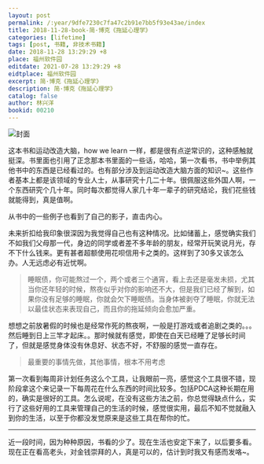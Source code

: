 ```yaml
---
layout: post
permalink: /:year/9dfe7230c7fa47c2b91e7bb5f93e43ae/index
title: 2018-11-28-book-简·博克《拖延心理学》
categories: [lifetime]
tags: [post, 书籍, 非技术书籍]
date: 2018-11-28 13:29:29 +8
place: 福州软件园
editdate: 2021-07-28 13:29:29 +8
eidtplace: 福州软件园
excerpt: 简·博克《拖延心理学》
description: 简·博克《拖延心理学》
catalog: false
author: 林兴洋
bookid: 00210
---
```


![封面](https://gitee.com/linxingyang/at-2020-10-02-image/raw/master/image/T-talks/image/2018/books/tyxlx.jpg)

这本书和运动改造大脑，how we learn 一样，都是很有点逆常识的，这种感触就挺深。书里面也引用了正念那本书里面的一些话，哈哈，第一次看书，书中举例其他书中的东西是已经看过的。也有部分涉及到运动改造大脑方面的知识~。这些作者基本上都是该领域的专业人士，从事研究十几二十年。很佩服这些外国人啊，一个东西研究个几十年。同时每次都觉得人家几十年一辈子的研究结论，我们花些钱就能得到，真是值啊。

从书中的一些例子也看到了自己的影子，直击内心。

未来折扣给我印象很深因为我觉得自己也有这种情况。比如储蓄上，感觉确实我们不如我们父母那一代，身边的同学或者差不多年龄的朋友，经常开玩笑说月光，存不下什么钱来。更有甚者超额使用花呗信用卡之类的。这样到了30多又该怎么办。人无远虑必有近忧啊。

> 睡眠债，你可能熬过一个，两个或者三个通宵，看上去还是毫发未损，尤其当你还年轻的时候，熬夜似乎对你的影响还不大，但是我们已经了解到，如果你没有足够的睡眠，你就会欠下睡眠债。当身体被剥夺了睡眠，你就无法以最佳状态来表现自己，而且你的拖延倾向会愈加严重。

想想之前放暑假的时候也是经常作死的熬夜啊，一般是打游戏或者追剧之类的。。。然后睡到日上三竿才起床。。那时候就有感觉，即使在白天已经睡了足够长时间了，但就是感觉身体没有休息好、状态不好，不舒服的感觉一直存在。


> 最重要的事情先做，其他事情，根本不用考虑

第一次看到每周非计划任务这么个工具，让我眼前一亮，感觉这个工具很不错，现阶段拿这个来记录一下每周花在什么东西的时间比较多。包括PDCA这种长期在用的，确实是很好的工具。怎么说呢，在没有这些方法之前，你总觉得缺点什么，实行了这些好用的工具来管理自己的生活的时候，感觉很实用，最后不知不觉就融入到你的生活，以至于你都没发觉原来是这些工具在帮你的忙。

---

近一段时间，因为种种原因，书看的少了。现在生活也安定下来了，以后要多看。现在正在看高老头，对金钱崇拜的人，真是可以的，估计到时我又有感而发咯~。

